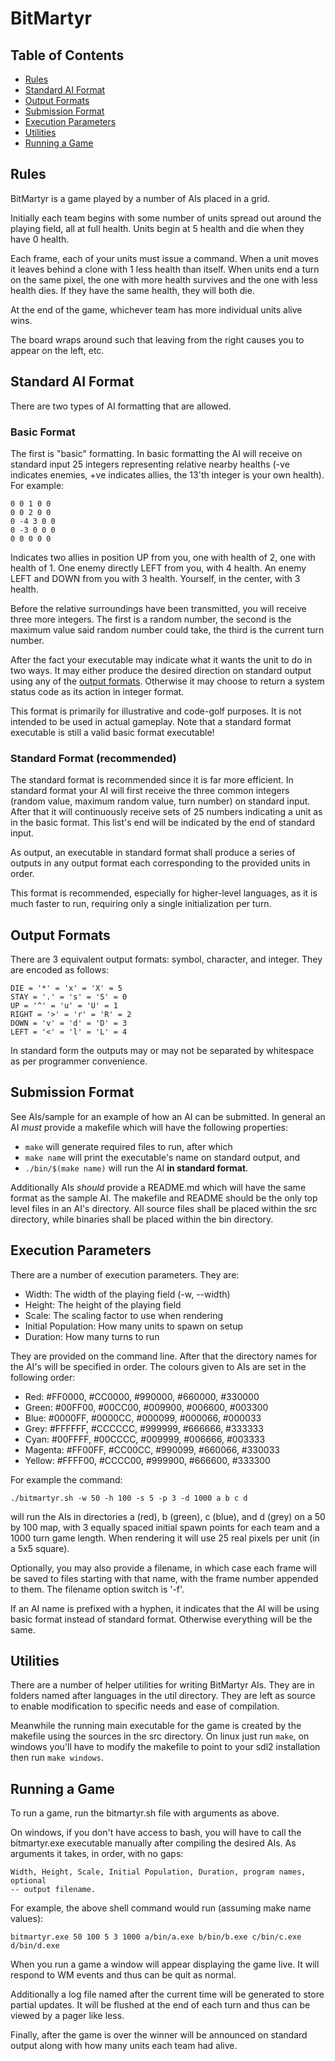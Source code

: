 # BitMartyr

## Table of Contents

 - [Rules](#rules)
 - [Standard AI Format](#standard-ai-format)
 - [Output Formats](#output-formats)
 - [Submission Format](#submission-format)
 - [Execution Parameters](#execution-parameters)
 - [Utilities](#utilities)
 - [Running a Game](#running-a-game)

## Rules

BitMartyr is a game played by a number of AIs placed in a grid.

Initially each team begins with some number of units spread out around the
playing field, all at full health. Units begin at 5 health and die when they
have 0 health. 

Each frame, each of your units must issue a command. When a unit moves it leaves
behind a clone with 1 less health than itself. When units end a turn on the same
pixel, the one with more health survives and the one with less health dies. If
they have the same health, they will both die. 

At the end of the game, whichever team has more individual units alive wins. 

The board wraps around such that leaving from the right causes you to appear on
the left, etc.

## Standard AI Format

There are two types of AI formatting that are allowed. 

### Basic Format

The first is "basic" formatting. In basic formatting the AI will receive on
standard input 25 integers representing relative nearby healths (-ve indicates
enemies, +ve indicates allies, the 13'th integer is your own health). For
example:

```
0 0 1 0 0 
0 0 2 0 0
0 -4 3 0 0
0 -3 0 0 0
0 0 0 0 0
```

Indicates two allies in position UP from you, one with health of 2, one with
health of 1. One enemy directly LEFT from you, with 4 health. An enemy LEFT and
DOWN from you with 3 health. Yourself, in the center, with 3 health.

Before the relative surroundings have been transmitted, you will receive three
more integers. The first is a random number, the second is the maximum value
said random number could take, the third is the current turn number.

After the fact your executable may indicate what it wants the unit to do in two
ways. It may either produce the desired direction on standard output using any
of the [output formats](#output-formats). Otherwise it may choose to return a system status code as
its action in integer format.

This format is primarily for illustrative and code-golf purposes. It is not
intended to be used in actual gameplay. Note that a standard format executable
is still a valid basic format executable!

### Standard Format (recommended)

The standard format is recommended since it is far more efficient. In standard
format your AI will first receive the three common integers (random value,
maximum random value, turn number) on standard input. After that it will
continuously receive sets of 25 numbers indicating a unit as in the basic
format. This list's end will be indicated by the end of standard input.

As output, an executable in standard format shall produce a series of outputs in
any output format each corresponding to the provided units in order.

This format is recommended, especially for higher-level languages, as it is much
faster to run, requiring only a single initialization per turn.

## Output Formats

There are 3 equivalent output formats: symbol, character, and integer. They are 
encoded as follows:

```
DIE = '*' = 'x' = 'X' = 5
STAY = '.' = 's' = 'S' = 0
UP = '^' = 'u' = 'U' = 1
RIGHT = '>' = 'r' = 'R' = 2
DOWN = 'v' = 'd' = 'D' = 3
LEFT = '<' = 'l' = 'L' = 4
```

In standard form the outputs may or may not be separated by whitespace as per
programmer convenience.

## Submission Format

See AIs/sample for an example of how an AI can be submitted. In general an AI
*must* provide a makefile which will have the following properties:

 - `make` will generate required files to run, after which
 - `make name` will print the executable's name on standard output, and
 - `./bin/$(make name)` will run the AI **in standard format**.

Additionally AIs *should* provide a README.md which will have the same format as
the sample AI. The makefile and README should be the only top level files in an
AI's directory. All source files shall be placed within the src directory, while
binaries shall be placed within the bin directory. 

## Execution Parameters

There are a number of execution parameters. They are:

 - Width: The width of the playing field (-w, --width)
 - Height: The height of the playing field
 - Scale: The scaling factor to use when rendering
 - Initial Population: How many units to spawn on setup
 - Duration: How many turns to run

They are provided on the command line. After that the directory names for the
AI's will be specified in order. The colours given to AIs are set in the
following order:

 - Red: #FF0000, #CC0000, #990000, #660000, #330000
 - Green: #00FF00, #00CC00, #009900, #006600, #003300
 - Blue: #0000FF, #0000CC, #000099, #000066, #000033
 - Grey: #FFFFFF, #CCCCCC, #999999, #666666, #333333
 - Cyan: #00FFFF, #00CCCC, #009999, #006666, #003333
 - Magenta: #FF00FF, #CC00CC, #990099, #660066, #330033
 - Yellow: #FFFF00, #CCCC00, #999900, #666600, #333300

For example the command:

```
./bitmartyr.sh -w 50 -h 100 -s 5 -p 3 -d 1000 a b c d
```

will run the AIs in directories a (red), b (green), c (blue), and d (grey) on a
50 by 100 map, with 3 equally spaced initial spawn points for each team and a
1000 turn game length. When rendering it will use 25 real pixels per unit (in a
5x5 square).

Optionally, you may also provide a filename, in which case each frame will be
saved to files starting with that name, with the frame number appended to them.
The filename option switch is '-f'.

If an AI name is prefixed with a hyphen, it indicates that the AI will be using
basic format instead of standard format. Otherwise everything will be the same.

## Utilities

There are a number of helper utilities for writing BitMartyr AIs. They are in
folders named after languages in the util directory. They are left as source to
enable modification to specific needs and ease of compilation.

Meanwhile the running main executable for the game is created by the makefile
using the sources in the src directory. On linux just run `make`, on windows
you'll have to modify the makefile to point to your sdl2 installation then run
`make windows`.

## Running a Game

To run a game, run the bitmartyr.sh file with arguments as above.

On windows, if you don't have access to bash, you will have to call the
bitmartyr.exe executable manually after compiling the desired AIs. As arguments
it takes, in order, with no gaps:

```
Width, Height, Scale, Initial Population, Duration, program names, optional
-- output filename.
```

For example, the above shell command would run (assuming make name values):

```
bitmartyr.exe 50 100 5 3 1000 a/bin/a.exe b/bin/b.exe c/bin/c.exe d/bin/d.exe
```

When you run a game a window will appear displaying the game live. It will
respond to WM events and thus can be quit as normal. 

Additionally a log file named after the current time will be generated to store
partial updates. It will be flushed at the end of each turn and thus can be
viewed by a pager like less.

Finally, after the game is over the winner will be announced on standard output
along with how many units each team had alive.
